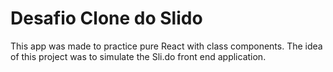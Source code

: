 # Desafio Clone do Slido

This app was made to practice pure React with class components. The idea of this project was to simulate the Sli.do front end application.
